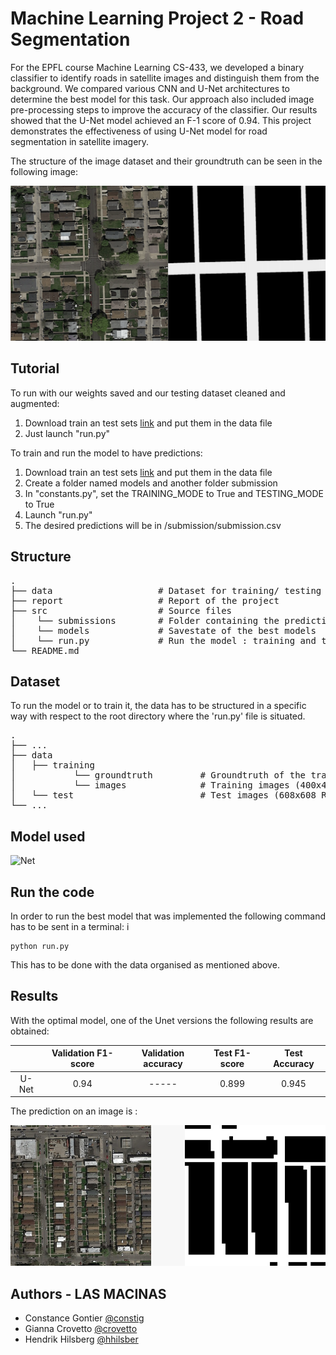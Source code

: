 # Machine Learning Project 2 - Road Segmentation 

For the EPFL course Machine Learning CS-433, we developed a binary classifier to identify roads in satellite images and distinguish them from the background. We compared various CNN and U-Net architectures to determine the best model for this task. Our approach also included image pre-processing steps to improve the accuracy of the classifier. Our results showed that the U-Net model achieved an F-1 score of 0.94. This project demonstrates the effectiveness of using U-Net model for road segmentation in satellite imagery.

The structure of the image dataset and their groundtruth can be seen in the following image:

![Alt text](/data-label.png?raw=true "Data-Label")


## Tutorial

To run with our weights saved and our testing dataset cleaned and augmented: 
1. Download train an test sets [link](https://www.aicrowd.com/challenges/epfl-ml-road-segmentation/dataset_files) and put them in the data file
2. Just launch "run.py"

To train and run the model to have predictions: 
1. Download train an test sets [link](https://www.aicrowd.com/challenges/epfl-ml-road-segmentation/dataset_files) and put them in the data file
2. Create a folder named models and another folder submission 
3. In "constants.py", set the TRAINING_MODE to True and TESTING_MODE to True 
4. Launch "run.py" 
7. The desired predictions will be in /submission/submission.csv

## Structure

<pre>
.  
├── data                    # Dataset for training/ testing the model  
├── report                  # Report of the project  
├── src                     # Source files
│    └── submissions        # Folder containing the prediction
│    └── models             # Savestate of the best models    
│    └── run.py             # Run the model : training and testing
└── README.md  
</pre>

## Dataset

To run the model or to train it, the data has to be structured in a specific way with respect to the root directory where the 'run.py' file is situated. 

<pre>
.  
├── ...  
├── data  
│   ├── training  
│           └── groundtruth         # Groundtruth of the training images (400x400)  
│           └── images              # Training images (400x400 RGB)  
│   └── test                        # Test images (608x608 RGB)  
└── ...  
</pre>

## Model used

![Net](https://user-images.githubusercontent.com/26313021/151218916-fc29920a-4dd3-43a0-9a9c-f678f34cfc08.png)

## Run the code 
In order to run the best model that was implemented the following command has to be sent in a terminal: i
```
python run.py
```
This has to be done with the data organised as mentioned above.

## Results
With the optimal model, one of the Unet versions the following results are obtained:


|           | Validation F1-score | Validation accuracy   | Test F1-score | Test Accuracy |
|:---------:|:-------------------:|:---------------------:|:-------------:|:-------------:|
| U-Net     |        0.94         |         -----         |     0.899     |     0.945     |

The prediction on an image is :

![Alt text](/prediction.jpeg?raw=true "Image and Predcition")
## Authors - LAS MACINAS

- Constance Gontier [@constig](https://github.com/constig)
- Gianna Crovetto [@crovetto](https://github.com/crovetto)
- Hendrik Hilsberg [@hhilsber](https://github.com/hhilsber)

